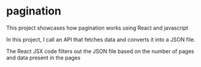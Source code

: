 # pagination
This project showcases how pagination works using React and javascript

In this project, I call an API that fetches data and converts it into a JSON file.

The React JSX code filters out the JSON file based on the number of pages and data present in the pages



